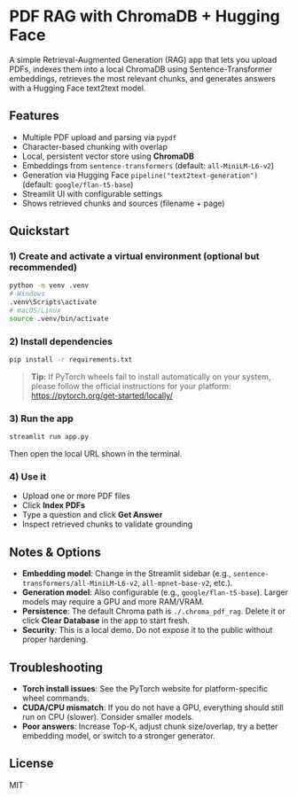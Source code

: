 # PDF RAG with ChromaDB + Hugging Face

A simple Retrieval-Augmented Generation (RAG) app that lets you upload PDFs, indexes them into a local ChromaDB using Sentence-Transformer embeddings, retrieves the most relevant chunks, and generates answers with a Hugging Face text2text model.

## Features
- Multiple PDF upload and parsing via `pypdf`
- Character-based chunking with overlap
- Local, persistent vector store using **ChromaDB**
- Embeddings from `sentence-transformers` (default: `all-MiniLM-L6-v2`)
- Generation via Hugging Face `pipeline("text2text-generation")` (default: `google/flan-t5-base`)
- Streamlit UI with configurable settings
- Shows retrieved chunks and sources (filename + page)

## Quickstart

### 1) Create and activate a virtual environment (optional but recommended)
```bash
python -m venv .venv
# Windows
.venv\Scripts\activate
# macOS/Linux
source .venv/bin/activate
```

### 2) Install dependencies
```bash
pip install -r requirements.txt
```

> **Tip:** If PyTorch wheels fail to install automatically on your system, please follow the official instructions for your platform: https://pytorch.org/get-started/locally/

### 3) Run the app
```bash
streamlit run app.py
```
Then open the local URL shown in the terminal.

### 4) Use it
- Upload one or more PDF files
- Click **Index PDFs**
- Type a question and click **Get Answer**
- Inspect retrieved chunks to validate grounding

## Notes & Options

- **Embedding model**: Change in the Streamlit sidebar (e.g., `sentence-transformers/all-MiniLM-L6-v2`, `all-mpnet-base-v2`, etc.).
- **Generation model**: Also configurable (e.g., `google/flan-t5-base`). Larger models may require a GPU and more RAM/VRAM.
- **Persistence**: The default Chroma path is `./.chroma_pdf_rag`. Delete it or click **Clear Database** in the app to start fresh.
- **Security**: This is a local demo. Do not expose it to the public without proper hardening.

## Troubleshooting

- **Torch install issues**: See the PyTorch website for platform-specific wheel commands.
- **CUDA/CPU mismatch**: If you do not have a GPU, everything should still run on CPU (slower). Consider smaller models.
- **Poor answers**: Increase Top-K, adjust chunk size/overlap, try a better embedding model, or switch to a stronger generator.

## License
MIT
